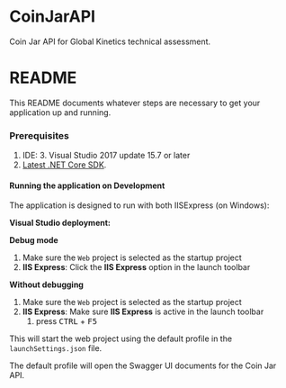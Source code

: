 # CoinJarAPI
Coin Jar API for Global Kinetics technical assessment.

# README #

This README documents whatever steps are necessary to get your application up and running.

### Prerequisites

1. IDE:
   3. Visual Studio 2017 update 15.7 or later
2. [Latest .NET Core SDK](https://www.microsoft.com/net/download).

#### Running the application on Development

The application is designed to run with both IISExpress (on Windows):

**Visual Studio deployment:**

**Debug mode**

1. Make sure the `Web` project is selected as the startup project
2. **IIS Express**: Click the **IIS Express** option in the launch toolbar

**Without debugging**

1. Make sure the `Web` project is selected as the startup project
2. **IIS Express**: Make sure **IIS Express** is active in the launch toolbar
   1. press <kbd>CTRL</kbd> + <kbd>F5</kbd>

This will start the web project using the default profile in the `launchSettings.json` file.

The default profile will open the Swagger UI documents for the Coin Jar API.
